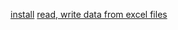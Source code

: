 
[install](https://www.toolsqa.com/blogs/download-apache-poi/)
[read, write data from excel files](https://www.toolsqa.com/selenium-webdriver/excel-in-selenium/)
